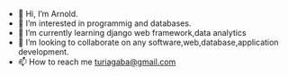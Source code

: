 - 👋 Hi, I’m Arnold.
- 👀 I’m interested in programmig and databases.
- 🌱 I’m currently learning django web framework,data analytics
- 💞️ I’m looking to collaborate on any software,web,database,application development.
- 📫 How to reach me turiagaba@gmail.com

<!---
turi234/turi234 is a ✨ special ✨ repository because its `README.md` (this file) appears on your GitHub profile.
You can click the Preview link to take a look at your changes.
--->
